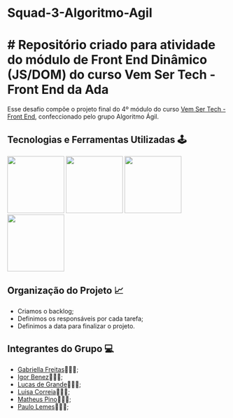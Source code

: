 # Squad-3-Algoritmo-Agil

# # Repositório criado para atividade do módulo de Front End Dinâmico (JS/DOM) do curso Vem Ser Tech - Front End da Ada 

Esse desafio compõe o projeto final do 4º módulo do curso [Vem Ser Tech - Front End](https://ada.tech/sou-aluno/programas/ifood-vem-ser-tech), confeccionado pelo  grupo Algoritmo Ágil.

## Tecnologias e Ferramentas Utilizadas 🕹️

<img src="https://cdn.jsdelivr.net/gh/devicons/devicon/icons/javascript/javascript-original.svg" width="130px"> <img src="https://cdn.jsdelivr.net/gh/devicons/devicon/icons/css3/css3-original-wordmark.svg" width="130px"> <img src="https://cdn.jsdelivr.net/gh/devicons/devicon/icons/html5/html5-original-wordmark.svg" width="130px"> <img src="https://cdn.jsdelivr.net/gh/devicons/devicon/icons/vscode/vscode-original-wordmark.svg" width="130px">

## Organização do Projeto 📈

- Criamos o backlog;
- Definimos os responsáveis por cada tarefa;
- Definimos a data para finalizar o projeto.

## Integrantes do Grupo 💻

- [Gabriella Freitas](https://github.com/gabriellafsena)👩🏻‍💻;
- [Igor Benez](https://github.com/igor-benez)👨🏻‍💻;
- [Lucas de Grande](https://github.com/)👨🏻‍💻;
- [Luisa Correia](https://github.com/luisacs923)👩🏻‍💻;
- [Matheus Pino](https://github.com/matheuspino)👨🏻‍💻;
- [Paulo Lemes](https://github.com/paulo-lemes)👨🏻‍💻;

